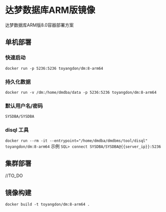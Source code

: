 # 达梦数据库ARM版镜像
达梦数据库ARM版8.0容器部署方案
## 单机部署
### 快速启动
`docker run -p 5236:5236 toyangdon/dm:8-arm64`
### 持久化数据
`docker run -v /dm:/home/dmdba/data -p 5236:5236 toyangdon/dm:8-arm64`
### 默认用户名/密码
`SYSDBA/SYSDBA`
### disql 工具
`docker run --rm -it --entrypoint="/home/dmdba/dmdbms/tool/disql" toyangdon/dm:8-arm64` 
示例  `SQL> connect SYSDBA/SYSDBA@{{server_ip}}:5236`
## 集群部署
//TO_DO
## 镜像构建
`docker build -t toyangdon/dm:8-arm64 .`
